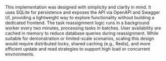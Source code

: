 This implementation was designed with simplicity and clarity in mind. It uses SQLite for persistence and exposes the API via OpenAPI and Swagger UI, providing a lightweight way to explore functionality without building a dedicated frontend. The task reassignment logic runs in a background worker every two minutes, processing tasks in batches. User availability are cached in memory to reduce database queries during reassignment. While suitable for demonstration or limited-scale scenarios, scaling this design would require distributed locks, shared caching (e.g., Redis), and more efficient update and read strategies to support high load or concurrent environments.
